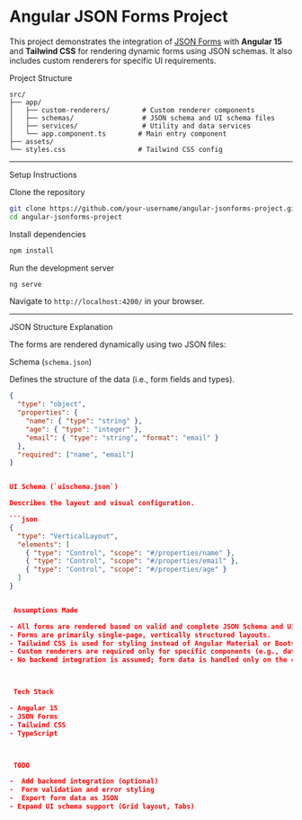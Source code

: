 

# Angular JSON Forms Project

This project demonstrates the integration of [JSON Forms](https://jsonforms.io/) with **Angular 15** and **Tailwind CSS** for rendering dynamic forms using JSON schemas. It also includes custom renderers for specific UI requirements.



Project Structure

```
src/
├── app/
│   ├── custom-renderers/        # Custom renderer components
│   ├── schemas/                 # JSON schema and UI schema files
│   ├── services/                # Utility and data services
│   └── app.component.ts        # Main entry component
├── assets/
└── styles.css                  # Tailwind CSS config
```

---

Setup Instructions

 Clone the repository

```bash
git clone https://github.com/your-username/angular-jsonforms-project.git
cd angular-jsonforms-project
```

Install dependencies

```bash
npm install
```
 Run the development server

```bash
ng serve
```

Navigate to `http://localhost:4200/` in your browser.

---

JSON Structure Explanation

The forms are rendered dynamically using two JSON files:

Schema (`schema.json`)

Defines the structure of the data (i.e., form fields and types).

```json
{
  "type": "object",
  "properties": {
    "name": { "type": "string" },
    "age": { "type": "integer" },
    "email": { "type": "string", "format": "email" }
  },
  "required": ["name", "email"]
}


UI Schema (`uischema.json`)

Describes the layout and visual configuration.

```json
{
  "type": "VerticalLayout",
  "elements": [
    { "type": "Control", "scope": "#/properties/name" },
    { "type": "Control", "scope": "#/properties/email" },
    { "type": "Control", "scope": "#/properties/age" }
  ]
}


 Assumptions Made

- All forms are rendered based on valid and complete JSON Schema and UI Schema.
- Forms are primarily single-page, vertically structured layouts.
- Tailwind CSS is used for styling instead of Angular Material or Bootstrap.
- Custom renderers are required only for specific components (e.g., date pickers, toggles).
- No backend integration is assumed; form data is handled only on the client-side.



 Tech Stack

- Angular 15
- JSON Forms
- Tailwind CSS
- TypeScript



 TODO

-  Add backend integration (optional)
-  Form validation and error styling
-  Export form data as JSON
- Expand UI schema support (Grid layout, Tabs)

